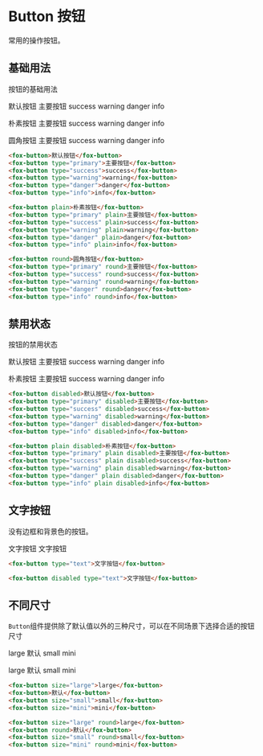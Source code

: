 # Button 按钮

常用的操作按钮。

## 基础用法

按钮的基础用法

<fox-button>默认按钮</fox-button>
<fox-button type="primary">主要按钮</fox-button>
<fox-button type="success">success</fox-button>
<fox-button type="warning">warning</fox-button>
<fox-button type="danger">danger</fox-button>
<fox-button type="info">info</fox-button>

<fox-button plain>朴素按钮</fox-button>
<fox-button type="primary" plain>主要按钮</fox-button>
<fox-button type="success" plain>success</fox-button>
<fox-button type="warning" plain>warning</fox-button>
<fox-button type="danger" plain>danger</fox-button>
<fox-button type="info" plain>info</fox-button>

<fox-button round>圆角按钮</fox-button>
<fox-button type="primary" round>主要按钮</fox-button>
<fox-button type="success" round>success</fox-button>
<fox-button type="warning" round>warning</fox-button>
<fox-button type="danger" round>danger</fox-button>
<fox-button type="info" round>info</fox-button>

```html
<fox-button>默认按钮</fox-button>
<fox-button type="primary">主要按钮</fox-button>
<fox-button type="success">success</fox-button>
<fox-button type="warning">warning</fox-button>
<fox-button type="danger">danger</fox-button>
<fox-button type="info">info</fox-button>

<fox-button plain>朴素按钮</fox-button>
<fox-button type="primary" plain>主要按钮</fox-button>
<fox-button type="success" plain>success</fox-button>
<fox-button type="warning" plain>warning</fox-button>
<fox-button type="danger" plain>danger</fox-button>
<fox-button type="info" plain>info</fox-button>

<fox-button round>圆角按钮</fox-button>
<fox-button type="primary" round>主要按钮</fox-button>
<fox-button type="success" round>success</fox-button>
<fox-button type="warning" round>warning</fox-button>
<fox-button type="danger" round>danger</fox-button>
<fox-button type="info" round>info</fox-button>
```

## 禁用状态

按钮的禁用状态

<fox-button disabled>默认按钮</fox-button>
<fox-button type="primary" disabled>主要按钮</fox-button>
<fox-button type="success" disabled>success</fox-button>
<fox-button type="warning" disabled>warning</fox-button>
<fox-button type="danger" disabled>danger</fox-button>
<fox-button type="info" disabled>info</fox-button>

<fox-button plain disabled>朴素按钮</fox-button>
<fox-button type="primary" plain disabled>主要按钮</fox-button>
<fox-button type="success" plain disabled>success</fox-button>
<fox-button type="warning" plain disabled>warning</fox-button>
<fox-button type="danger" plain disabled>danger</fox-button>
<fox-button type="info" plain disabled>info</fox-button>

```html
<fox-button disabled>默认按钮</fox-button>
<fox-button type="primary" disabled>主要按钮</fox-button>
<fox-button type="success" disabled>success</fox-button>
<fox-button type="warning" disabled>warning</fox-button>
<fox-button type="danger" disabled>danger</fox-button>
<fox-button type="info" disabled>info</fox-button>

<fox-button plain disabled>朴素按钮</fox-button>
<fox-button type="primary" plain disabled>主要按钮</fox-button>
<fox-button type="success" plain disabled>success</fox-button>
<fox-button type="warning" plain disabled>warning</fox-button>
<fox-button type="danger" plain disabled>danger</fox-button>
<fox-button type="info" plain disabled>info</fox-button>
```

## 文字按钮

没有边框和背景色的按钮。

<fox-button type="text">文字按钮</fox-button>
<fox-button disabled type="text">文字按钮</fox-button>

```html
<fox-button type="text">文字按钮</fox-button>

<fox-button disabled type="text">文字按钮</fox-button>
```

## 不同尺寸

`Button`组件提供除了默认值以外的三种尺寸，可以在不同场景下选择合适的按钮尺寸

<fox-button size="large">large</fox-button>
<fox-button>默认</fox-button>
<fox-button size="small">small</fox-button>
<fox-button size="mini">mini</fox-button>

<fox-button size="large" round>large</fox-button>
<fox-button round>默认</fox-button>
<fox-button size="small" round>small</fox-button>
<fox-button size="mini" round>mini</fox-button>

```html
<fox-button size="large">large</fox-button>
<fox-button>默认</fox-button>
<fox-button size="small">small</fox-button>
<fox-button size="mini">mini</fox-button>

<fox-button size="large" round>large</fox-button>
<fox-button round>默认</fox-button>
<fox-button size="small" round>small</fox-button>
<fox-button size="mini" round>mini</fox-button>
```
